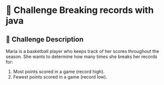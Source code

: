 # 🏀  Challenge Breaking records with java

## 📝 Challenge Description

Maria is a basketball player who keeps track of her scores throughout the season. She wants to determine how many times she breaks her records for:

1. Most points scored in a game (record high).
2. Fewest points scored in a game (record low).
